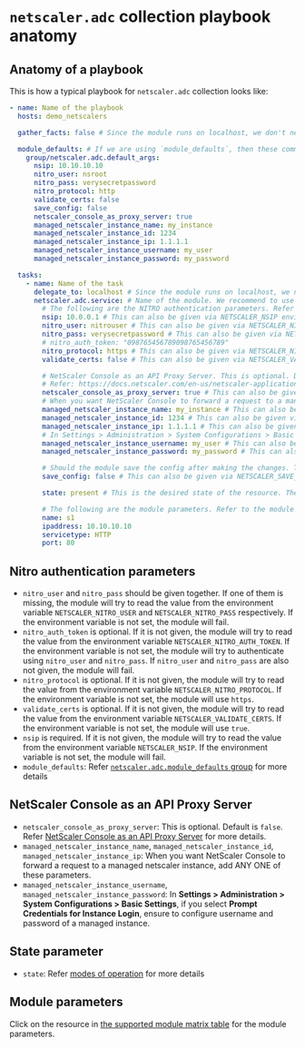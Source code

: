 # `netscaler.adc` collection playbook anatomy


## Anatomy of a playbook

This is how a typical playbook for `netscaler.adc` collection looks like:

```yaml
- name: Name of the playbook
  hosts: demo_netscalers

  gather_facts: false # Since the module runs on localhost, we don't need to gather facts

  module_defaults: # If we are using `module_defaults`, then these common arguments (`nsip`, `nitro_user`, etc) can be skipped from the tasks below.
    group/netscaler.adc.default_args:
      nsip: 10.10.10.10
      nitro_user: nsroot
      nitro_pass: verysecretpassword
      nitro_protocol: http
      validate_certs: false
      save_config: false
      netscaler_console_as_proxy_server: true
      managed_netscaler_instance_name: my_instance
      managed_netscaler_instance_id: 1234
      managed_netscaler_instance_ip: 1.1.1.1
      managed_netscaler_instance_username: my_user
      managed_netscaler_instance_password: my_password

  tasks:
    - name: Name of the task
      delegate_to: localhost # Since the module runs on localhost, we need to delegate the task to localhost
      netscaler.adc.service: # Name of the module. We recommend to use the fully qualified name of the module
        # The following are the NITRO authentication parameters. Refer to the module documentation for the list of supported parameters.
        nsip: 10.0.0.1 # This can also be given via NETSCALER_NSIP environment variable
        nitro_user: nitrouser # This can also be given via NETSCALER_NITRO_USER environment variable
        nitro_pass: verysecretpassword # This can also be given via NETSCALER_NITRO_PASS environment variable
        # nitro_auth_token: "098765456789098765456789"
        nitro_protocol: https # This can also be given via NETSCALER_NITRO_PROTOCOL environment variable
        validate_certs: false # This can also be given via NETSCALER_VALIDATE_CERTS environment variable

        # NetScaler Console as an API Proxy Server. This is optional. Default is false.
        # Refer: https://docs.netscaler.com/en-us/netscaler-application-delivery-management-software/current-release/adm-as-api-proxy-server.html
        netscaler_console_as_proxy_server: true # This can also be given via NETSCALER_CONSOLE_AS_PROXY_SERVER environment variable
        # When you want NetScaler Console to forward a request to a managed netscaler instance, add ANY ONE of the below parameters.
        managed_netscaler_instance_name: my_instance # This can also be given via NETSCALER_MANAGED_NETSCALER_INSTANCE_NAME environment variable
        managed_netscaler_instance_id: 1234 # This can also be given via NETSCALER_MANAGED_NETSCALER_INSTANCE_ID environment variable
        managed_netscaler_instance_ip: 1.1.1.1 # This can also be given via NETSCALER_MANAGED_NETSCALER_INSTANCE_IP environment variable
        # In Settings > Administration > System Configurations > Basic Settings, if you select Prompt Credentials for Instance Login, ensure to configure user name and password of a managed instance. Alternatively, you can also specify the instance session ID.
        managed_netscaler_instance_username: my_user # This can also be given via NETSCALER_MANAGED_NETSCALER_INSTANCE_USERNAME environment variable
        managed_netscaler_instance_password: my_password # This can also be given via NETSCALER_MANAGED_NETSCALER_INSTANCE_PASSWORD environment variable

        # Should the module save the config after making the changes. This is optional. Default is false.
        save_config: false # This can also be given via NETSCALER_SAVE_CONFIG environment variable

        state: present # This is the desired state of the resource. The module will make sure that the resource is in this state. Valid values are `present`, `absent`, `enabled`, `disabled`, `imported`, `unset`, `created`, `flushed`, `switched`. However, not all modules support all the states. Refer to the module documentation for the supported states.

        # The following are the module parameters. Refer to the module documentation for the list of supported parameters.
        name: s1
        ipaddress: 10.10.10.10
        servicetype: HTTP
        port: 80
```

## Nitro authentication parameters

- `nitro_user` and `nitro_pass` should be given together. If one of them is missing, the module will try to read the value from the environment variable `NETSCALER_NITRO_USER` and `NETSCALER_NITRO_PASS` respectively. If the environment variable is not set, the module will fail.
- `nitro_auth_token` is optional. If it is not given, the module will try to read the value from the environment variable `NETSCALER_NITRO_AUTH_TOKEN`. If the environment variable is not set, the module will try to authenticate using `nitro_user` and `nitro_pass`. If `nitro_user` and `nitro_pass` are also not given, the module will fail.
- `nitro_protocol` is optional. If it is not given, the module will try to read the value from the environment variable `NETSCALER_NITRO_PROTOCOL`. If the environment variable is not set, the module will use `https`.
- `validate_certs` is optional. If it is not given, the module will try to read the value from the environment variable `NETSCALER_VALIDATE_CERTS`. If the environment variable is not set, the module will use `true`.
- `nsip` is required. If it is not given, the module will try to read the value from the environment variable `NETSCALER_NSIP`. If the environment variable is not set, the module will fail.
- `module_defaults`: Refer [`netscaler.adc.module_defaults` group](https://github.com/netscaler/ansible-collection-netscaleradc/tree/main?tab=readme-ov-file#using-netscaleradcmodule_defaults-group) for more details

## NetScaler Console as an API Proxy Server

- `netscaler_console_as_proxy_server`: This is optional. Default is `false`. Refer [NetScaler Console as an API Proxy Server](https://docs.netscaler.com/en-us/netscaler-application-delivery-management-software/current-release/adm-as-api-proxy-server.html) for more details.
- `managed_netscaler_instance_name`, `managed_netscaler_instance_id`, `managed_netscaler_instance_ip`: When you want NetScaler Console to forward a request to a managed netscaler instance, add ANY ONE of these parameters.
- `managed_netscaler_instance_username`, `managed_netscaler_instance_password`: In **Settings > Administration > System Configurations > Basic Settings**, if you select **Prompt Credentials for Instance Login**, ensure to configure username and password of a managed instance.

## State parameter

- `state`: Refer [modes of operation](https://github.com/netscaler/ansible-collection-netscaleradc/blob/main/features_v2.md#modes-of-operation-state-option-in-the-module-task) for more details

## Module parameters

Click on the resource in [the supported module matrix table](./supported_modules_matrix.md#matrix) for the module parameters.
